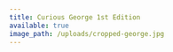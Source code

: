 ```yaml
---
title: Curious George 1st Edition
available: true
image_path: /uploads/cropped-george.jpg
---
```



